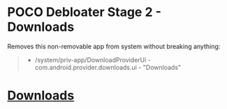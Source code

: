 # POCO Debloater Stage 2 - Downloads  
 Removes this non-removable app from system without breaking anything:  
> - /system/priv-app/DownloadProviderUi - com.android.provider.downloads.ui - "Downloads"  
 
# [Downloads](https://github.com/symbuzzer/Poco-Debloater-Magisk-Modules/releases)
